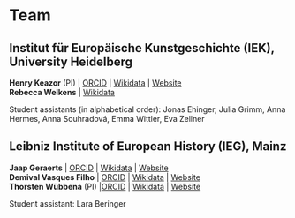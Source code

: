 # Team

## Institut für Europäische Kunstgeschichte (IEK), University Heidelberg
**Henry Keazor** (PI) | [ORCID](https://orcid.org/0000-0002-0215-0577) | [Wikidata](https://www.wikidata.org/wiki/Q1606940) | [Website](https://www.uni-heidelberg.de/fakultaeten/philosophie/zegk/iek/mitarbeiter/keazor/)  
**Rebecca Welkens** | [Wikidata](https://www.wikidata.org/wiki/Q130368983) 

Student assistants (in alphabetical order): Jonas Ehinger, Julia Grimm, Anna Hermes, Anna Souhradová, Emma Wittler, Eva Zellner 

## Leibniz Institute of European History (IEG), Mainz
**Jaap Geraerts** | [ORCID](https://orcid.org/0000-0002-8741-5916) | [Wikidata](https://www.wikidata.org/wiki/Q79222858) | [Website](https://www.ieg-mainz.de/institut/personen/geraerts)  
**Demival Vasques Filho** | [ORCID](https://orcid.org/0000-0002-4552-0427) | [Wikidata](https://www.wikidata.org/wiki/Q59682006) | [Website](https://www.c2dh.uni.lu/de/people/demival-vasques)  
**Thorsten Wübbena** (PI) |[ORCID](https://orcid.org/0000-0001-8172-6097) | [Wikidata](https://www.wikidata.org/wiki/Q42737846) | [Website](https://www.ieg-mainz.de/institut/personen/wuebbena)  

Student assistant: Lara Beringer
